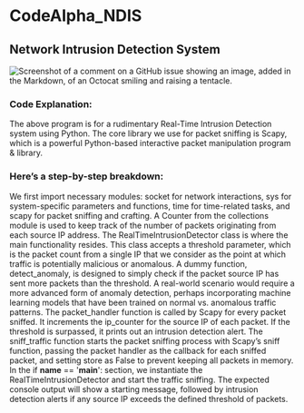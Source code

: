 # CodeAlpha_NDIS
## Network Intrusion Detection System
![Screenshot of a comment on a GitHub issue showing an image, added in the Markdown, of an Octocat smiling and raising a tentacle.](https://www.svgrepo.com/svg/340465/intrusion-prevention)

### Code Explanation:
The above program is for a rudimentary Real-Time Intrusion Detection system using  Python. The core library we use for packet sniffing is Scapy, which is a powerful Python-based interactive packet manipulation program & library.

### Here’s a step-by-step breakdown:


We first import necessary modules: socket for network interactions, sys for system-specific parameters and functions, time for time-related tasks, and scapy for packet sniffing and crafting.
A Counter from the collections module is used to keep track of the number of packets originating from each source IP address.
The RealTimeIntrusionDetector class is where the main functionality resides. This class accepts a threshold parameter, which is the packet count from a single IP that we consider as the point at which traffic is potentially malicious or anomalous.
A dummy function, detect_anomaly, is designed to simply check if the packet source IP has sent more packets than the threshold. A real-world scenario would require a more advanced form of anomaly detection, perhaps incorporating machine learning models that have been trained on normal vs. anomalous traffic patterns.
The packet_handler function is called by Scapy for every packet sniffed. It increments the ip_counter for the source IP of each packet. If the threshold is surpassed, it prints out an intrusion detection alert.
The sniff_traffic function starts the packet sniffing process with Scapy’s sniff function, passing the packet handler as the callback for each sniffed packet, and setting store as False to prevent keeping all packets in memory.
In the if __name__ == '__main__': section, we instantiate the RealTimeIntrusionDetector and start the traffic sniffing.
The expected console output will show a starting message, followed by intrusion detection alerts if any source IP exceeds the defined threshold of packets.
